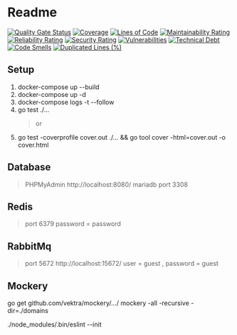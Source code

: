 # Readme

[![Quality Gate Status](https://sonarcloud.io/api/project_badges/measure?project=aofiee_golang-clean-architecture&metric=alert_status)](https://sonarcloud.io/dashboard?id=aofiee_golang-clean-architecture)
[![Coverage](https://sonarcloud.io/api/project_badges/measure?project=aofiee_golang-clean-architecture&metric=coverage)](https://sonarcloud.io/dashboard?id=aofiee_golang-clean-architecture)
[![Lines of Code](https://sonarcloud.io/api/project_badges/measure?project=aofiee_golang-clean-architecture&metric=ncloc)](https://sonarcloud.io/dashboard?id=aofiee_golang-clean-architecture)
[![Maintainability Rating](https://sonarcloud.io/api/project_badges/measure?project=aofiee_golang-clean-architecture&metric=sqale_rating)](https://sonarcloud.io/dashboard?id=aofiee_golang-clean-architecture)
[![Reliability Rating](https://sonarcloud.io/api/project_badges/measure?project=aofiee_golang-clean-architecture&metric=reliability_rating)](https://sonarcloud.io/dashboard?id=aofiee_golang-clean-architecture)
[![Security Rating](https://sonarcloud.io/api/project_badges/measure?project=aofiee_golang-clean-architecture&metric=security_rating)](https://sonarcloud.io/dashboard?id=aofiee_golang-clean-architecture)
[![Vulnerabilities](https://sonarcloud.io/api/project_badges/measure?project=aofiee_golang-clean-architecture&metric=vulnerabilities)](https://sonarcloud.io/dashboard?id=aofiee_golang-clean-architecture)
[![Technical Debt](https://sonarcloud.io/api/project_badges/measure?project=aofiee_golang-clean-architecture&metric=sqale_index)](https://sonarcloud.io/dashboard?id=aofiee_golang-clean-architecture)
[![Code Smells](https://sonarcloud.io/api/project_badges/measure?project=aofiee_golang-clean-architecture&metric=code_smells)](https://sonarcloud.io/dashboard?id=aofiee_golang-clean-architecture)
[![Duplicated Lines (%)](https://sonarcloud.io/api/project_badges/measure?project=aofiee_golang-clean-architecture&metric=duplicated_lines_density)](https://sonarcloud.io/dashboard?id=aofiee_golang-clean-architecture)

## Setup

1. docker-compose up --build
2. docker-compose up -d
3. docker-compose logs -t --follow
4. go test ./...
   > or
5. go test -coverprofile cover.out ./... && go tool cover -html=cover.out -o cover.html

## Database

> PHPMyAdmin http://localhost:8080/
> mariadb port 3308

## Redis

> port 6379
> password = password

## RabbitMq

> port 5672
> http://localhost:15672/
> user = guest , password = guest

## Mockery

go get github.com/vektra/mockery/.../
mockery -all -recursive -dir=./domains

./node_modules/.bin/eslint --init